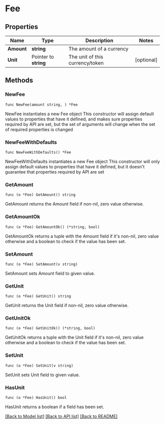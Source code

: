 # Fee

## Properties

Name | Type | Description | Notes
------------ | ------------- | ------------- | -------------
**Amount** | **string** | The amount of a currency | 
**Unit** | Pointer to **string** | The unit of this currency/token | [optional] 

## Methods

### NewFee

`func NewFee(amount string, ) *Fee`

NewFee instantiates a new Fee object
This constructor will assign default values to properties that have it defined,
and makes sure properties required by API are set, but the set of arguments
will change when the set of required properties is changed

### NewFeeWithDefaults

`func NewFeeWithDefaults() *Fee`

NewFeeWithDefaults instantiates a new Fee object
This constructor will only assign default values to properties that have it defined,
but it doesn't guarantee that properties required by API are set

### GetAmount

`func (o *Fee) GetAmount() string`

GetAmount returns the Amount field if non-nil, zero value otherwise.

### GetAmountOk

`func (o *Fee) GetAmountOk() (*string, bool)`

GetAmountOk returns a tuple with the Amount field if it's non-nil, zero value otherwise
and a boolean to check if the value has been set.

### SetAmount

`func (o *Fee) SetAmount(v string)`

SetAmount sets Amount field to given value.


### GetUnit

`func (o *Fee) GetUnit() string`

GetUnit returns the Unit field if non-nil, zero value otherwise.

### GetUnitOk

`func (o *Fee) GetUnitOk() (*string, bool)`

GetUnitOk returns a tuple with the Unit field if it's non-nil, zero value otherwise
and a boolean to check if the value has been set.

### SetUnit

`func (o *Fee) SetUnit(v string)`

SetUnit sets Unit field to given value.

### HasUnit

`func (o *Fee) HasUnit() bool`

HasUnit returns a boolean if a field has been set.


[[Back to Model list]](../README.md#documentation-for-models) [[Back to API list]](../README.md#documentation-for-api-endpoints) [[Back to README]](../README.md)


